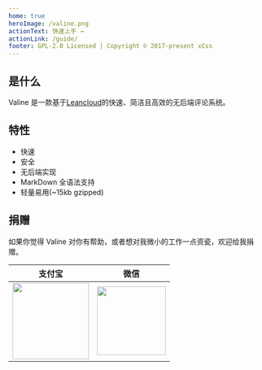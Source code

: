 ```yaml
---
home: true
heroImage: /valine.png
actionText: 快速上手 →
actionLink: /guide/
footer: GPL-2.0 Licensed | Copyright © 2017-present xCss
---
```



## 是什么

Valine 是一款基于[Leancloud](http://leancloud.cn)的快速、简洁且高效的无后端评论系统。

## 特性
- 快速
- 安全
- 无后端实现
- MarkDown 全语法支持
- 轻量易用(~15kb gzipped)

## 捐赠

如果你觉得 Valine 对你有帮助，或者想对我微小的工作一点资瓷，欢迎给我捐赠。

| 支付宝 | 微信 | 
| :------: | :------: | 
| <img width="150" src="/alipay.png"> | <img width="135" src="/wechat.png"> |
